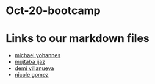 # Oct-20-bootcamp


# Links to our markdown files

* [michael yohannes](./michael-yohannes.md)
* [mujtaba ijaz](./Mujtaba-Ijaz.md)
* [demi villanueva](./demi-villanueva.md)
* [nicole gomez](./nicole-gomez.md)




